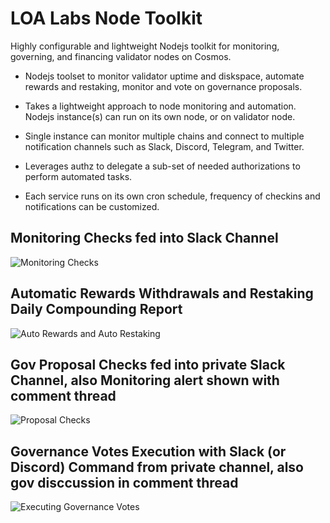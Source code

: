 # LOA Labs Node Toolkit

Highly configurable and lightweight Nodejs toolkit for monitoring, governing, and financing validator nodes on Cosmos.

* Nodejs toolset to monitor validator uptime and diskspace, automate rewards and restaking, monitor and vote on governance proposals. 

* Takes a lightweight approach to node monitoring and automation. Nodejs instance(s) can run on its own node, or on validator node.

* Single instance can monitor multiple chains and connect to multiple notification channels such as Slack, Discord, Telegram, and Twitter.

* Leverages authz to delegate a sub-set of needed authorizations to perform automated tasks. 

* Each service runs on its own cron schedule, frequency of checkins and notifications can be customized.

## Monitoring Checks fed into Slack Channel
![Monitoring Checks](https://pitch-assets.imgix.net/077a8f6e-0166-4a5d-92d3-c6b6e899c655)

## Automatic Rewards Withdrawals and Restaking Daily Compounding Report
![Auto Rewards and Auto Restaking](https://pitch-assets.imgix.net/c1ae489d-8981-4f56-adce-e517f0b266fb)

## Gov Proposal Checks fed into private Slack Channel, also Monitoring alert shown with comment thread
![Proposal Checks](https://pitch-assets.imgix.net/e84e60af-ec08-4f71-bc0a-0251332bdeb2)

## Governance Votes Execution with Slack (or Discord) Command from private channel, also gov disccussion in comment thread
![Executing Governance Votes](https://pitch-assets.imgix.net/0bc1edd2-77ac-46cb-b014-2adf1db5339f)

